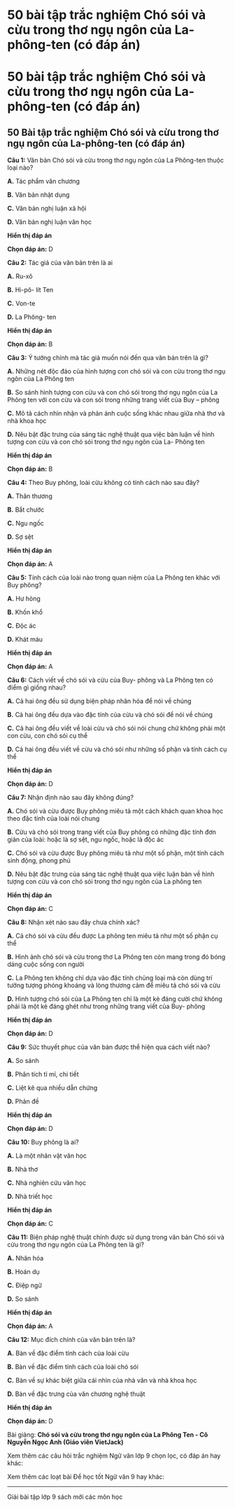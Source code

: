 # 50 bài tập trắc nghiệm Chó sói và cừu trong thơ ngụ ngôn của La-phông-ten (có đáp án)

# 50 bài tập trắc nghiệm Chó sói và cừu trong thơ ngụ ngôn của La-phông-ten (có đáp án)

## 50 Bài tập trắc nghiệm Chó sói và cừu trong thơ ngụ ngôn của La-phông-ten (có đáp án)

**Câu 1:** Văn bản Chó sói và cừu trong thơ ngụ ngôn của La Phông-ten thuộc loại nào?

**A.** Tác phẩm văn chương

**B.** Văn bản nhật dụng

**C.** Văn bản nghị luận xã hội

**D.** Văn bản nghị luận văn học

**Hiển thị đáp án**

**Chọn đáp án:** D

**Câu 2:** Tác giả của văn bản trên là ai

**A.** Ru-xô

**B.** Hi-pô- lít Ten

**C.** Von-te

**D.** La Phông- ten

**Hiển thị đáp án**

**Chọn đáp án:** B

**Câu 3:** Ý tưởng chính mà tác giả muốn nói đến qua văn bản trên là gì?

**A.** Những nét độc đáo của hình tượng con chó sói và con cừu trong thơ ngụ ngôn của La Phông ten

**B.** So sánh hình tượng con cừu và con chó sói trong thơ ngụ ngôn của La Phông ten với con cừu và con sói trong những trang viết của Buy – phông

**C.** Mô tả cách nhìn nhận và phản ánh cuộc sống khác nhau giữa nhà thơ và nhà khoa học

**D.** Nêu bật đặc trưng của sáng tác nghệ thuật qua việc bàn luận về hình tượng con cừu và con chó sói trong thơ ngụ ngôn của La- Phông ten

**Hiển thị đáp án**

**Chọn đáp án:** B

**Câu 4:** Theo Buy phông, loài cừu không có tính cách nào sau đây?

**A.** Thân thương

**B.** Bắt chước

**C.** Ngu ngốc 

**D.** Sợ sệt

**Hiển thị đáp án**

**Chọn đáp án:** A

**Câu 5:** Tính cách của loài nào trong quan niệm của La Phông ten khác với Buy phông?

**A.** Hư hỏng

**B.** Khốn khổ

**C.** Độc ác

**D.** Khát máu

**Hiển thị đáp án**

**Chọn đáp án:** A

**Câu 6:** Cách viết về chó sói và cừu của Buy- phông và La Phông ten có điểm gì giống nhau?

**A.** Cả hai ông đều sử dụng biện pháp nhân hóa để nói về chúng

**B.** Cả hai ông đều dựa vào đặc tính của cừu và chó sói để nói về chúng

**C.** Cả hai ông đều viết về loài cừu và chó sói nói chung chứ không phải một con cừu, con chó sói cụ thể

**D.** Cả hai ông đều viết về cừu và chó sói như những số phận và tính cách cụ thể

**Hiển thị đáp án**

**Chọn đáp án:** D

**Câu 7:** Nhận định nào sau đây không đúng?

**A.** Chó sói và cừu được Buy phông miêu tả một cách khách quan khoa học theo đặc tính của loài nói chung

**B.** Cừu và chó sói trong trang viết của Buy phông có những đặc tính đơn giản của loài: hoặc là sợ sệt, ngu ngốc, hoặc là độc ác

**C.** Chó sói và cừu được Buy phông miêu tả như một số phận, một tính cách sinh động, phong phú

**D.** Nêu bật đặc trưng của sáng tác nghệ thuật qua việc luận bàn về hình tượng con cừu và con chó sói trong thơ ngụ ngôn của La phông ten

**Hiển thị đáp án**

**Chọn đáp án:** C

**Câu 8:** Nhận xét nào sau đây chưa chính xác?

**A.** Cả chó sói và cừu đều được La phông ten miêu tả như một số phận cụ thể

**B.** Hình ảnh chó sói và cừu trong thơ La Phông ten còn mang trong đó bóng dáng cuộc sống con người

**C.** La Phông ten không chỉ dựa vào đặc tính chủng loại mà còn dùng trí tưởng tượng phóng khoáng và lòng thương cảm để miêu tả chó sói và cừu

**D.** Hình tượng chó sói của La Phông ten chỉ là một kẻ đáng cười chứ không phải là một kẻ đáng ghét như trong những trang viết của Buy- phông

**Hiển thị đáp án**

**Chọn đáp án:** D

**Câu 9:** Sức thuyết phục của văn bản được thể hiện qua cách viết nào?

**A.** So sánh

**B.** Phân tích tỉ mỉ, chi tiết

**C.** Liệt kê qua nhiều dẫn chứng

**D.** Phản đề

**Hiển thị đáp án**

**Chọn đáp án:** D

**Câu 10:** Buy phông là ai?

**A.** Là một nhân vật văn học

**B.** Nhà thơ

**C.** Nhà nghiên cứu văn học

**D.** Nhà triết học

**Hiển thị đáp án**

**Chọn đáp án:** C

**Câu 11:** Biện pháp nghệ thuật chính được sử dụng trong văn bản Chó sói và cừu trong thơ ngụ ngôn của La Phông ten là gì?

**A.** Nhân hóa

**B.** Hoán dụ

**C.** Điệp ngữ

**D.** So sánh

**Hiển thị đáp án**

**Chọn đáp án:** A

**Câu 12:** Mục đích chính của văn bản trên là?

**A.** Bàn về đặc điểm tính cách của loài cừu

**B.** Bàn về đặc điểm tính cách của loài chó sói

**C.** Bàn về sự khác biệt giữa cái nhìn của nhà văn và nhà khoa học

**D.** Bàn về đặc trưng của văn chương nghệ thuật

**Hiển thị đáp án**

**Chọn đáp án:** D

Bài giảng: **Chó sói và cừu trong thơ ngụ ngôn của La Phông Ten - Cô Nguyễn Ngọc Anh (Giáo viên VietJack)**

Xem thêm các câu hỏi trắc nghiệm Ngữ văn lớp 9 chọn lọc, có đáp án hay khác:

Xem thêm các loạt bài Để học tốt Ngữ văn 9 hay khác:

* * *

Giải bài tập lớp 9 sách mới các môn học

